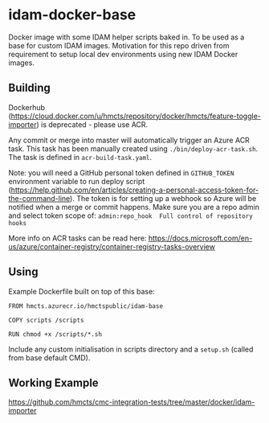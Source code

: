 # idam-docker-base

Docker image with some IDAM helper scripts baked in. To be used as a base for custom IDAM images. Motivation for this repo driven from requirement to setup local dev environments using new IDAM Docker images.

## Building

Dockerhub (https://cloud.docker.com/u/hmcts/repository/docker/hmcts/feature-toggle-importer) is deprecated - please use ACR.

Any commit or merge into master will automatically trigger an Azure ACR task. This task has been manually
created using `./bin/deploy-acr-task.sh`. The task is defined in `acr-build-task.yaml`. 

Note: you will need a GitHub personal token defined in `GITHUB_TOKEN` environment variable to run deploy script (https://help.github.com/en/articles/creating-a-personal-access-token-for-the-command-line). The token is for setting up a webhook so Azure will be notified when a merge or commit happens. Make sure you are a repo admin and select token scope of: `admin:repo_hook  Full control of repository hooks`

More info on ACR tasks can be read here: https://docs.microsoft.com/en-us/azure/container-registry/container-registry-tasks-overview

## Using

Example Dockerfile built on top of this base:

```
FROM hmcts.azurecr.io/hmctspublic/idam-base

COPY scripts /scripts

RUN chmod +x /scripts/*.sh
```

Include any custom initialisation in scripts directory and a `setup.sh` (called from base default CMD).

## Working Example

https://github.com/hmcts/cmc-integration-tests/tree/master/docker/idam-importer